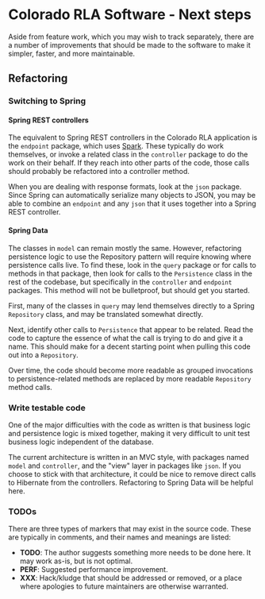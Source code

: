 # Colorado RLA Software - Next steps

Aside from feature work, which you may wish to track separately, there are a
number of improvements that should be made to the software to make it simpler,
faster, and more maintainable.

## Refactoring

### Switching to Spring

#### Spring REST controllers

The equivalent to Spring REST controllers in the Colorado RLA application is the
`endpoint` package, which uses [Spark][sparkjava]. These typically do work
themselves, or invoke a related class in the `controller` package to do the work
on their behalf. If they reach into other parts of the code, those calls should
probably be refactored into a controller method.

When you are dealing with response formats, look at the `json` package. Since
Spring can automatically serialize many objects to JSON, you may be able to
combine an `endpoint` and any `json` that it uses together into a Spring REST
controller.

#### Spring Data

The classes in `model` can remain mostly the same. However, refactoring
persistence logic to use the Repository pattern will require knowing where
persistence calls live. To find these, look in the `query` package or for calls
to methods in that package, then look for calls to the `Persistence` class in
the rest of the codebase, but specifically in the `controller` and `endpoint`
packages. This method will not be bulletproof, but should get you started.

First, many of the classes in `query` may lend themselves directly to a
Spring `Repository` class, and may be translated somewhat directly.

Next, identify other calls to `Persistence` that appear to be related. Read the
code to capture the essence of what the call is trying to do and give it a name.
This should make for a decent starting point when pulling this code out into a
`Repository`.

Over time, the code should become more readable as grouped invocations to
persistence-related methods are replaced by more readable `Repository` method
calls.

### Write testable code

One of the major difficulties with the code as written is that business logic
and persistence logic is mixed together, making it very difficult to unit test
business logic independent of the database.

The current architecture is written in an MVC style, with packages named `model`
and `controller`, and the "view" layer in packages like `json`. If you choose to
stick with that architecture, it could be nice to remove direct calls to
Hibernate from the controllers. Refactoring to Spring Data will be helpful here.

### TODOs

There are three types of markers that may exist in the source code. These are
typically in comments, and their names and meanings are listed:

- **TODO**: The author suggests something more needs to be done here. It may
  work as-is, but is not optimal.
- **PERF**: Suggested performance improvement.
- **XXX**: Hack/kludge that should be addressed or removed, or a place where
  apologies to future maintainers are otherwise warranted.

[sparkjava]: http://sparkjava.com/
